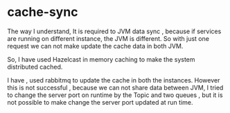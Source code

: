# cache-sync

The way I understand, It is required to JVM data sync , because if services are running on different instance, the JVM is different. So with just one request we can not make update the cache data in both JVM.

 

So, I have used Hazelcast in memory caching to make the system distributed cached.

 

I have , used rabbitmq to update the cache in both the instances. However this is not successful , because we can not share data between JVM, I tried to change the server port on runtime by the Topic and two queues , but it is not possible to make change the server port updated at run time.
